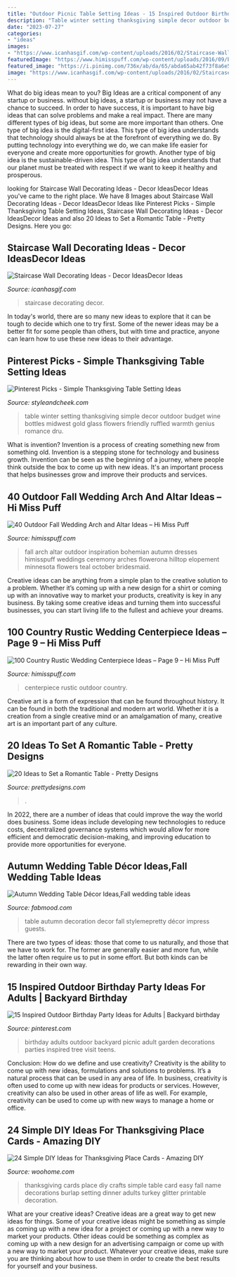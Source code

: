 ```yaml
---
title: "Outdoor Picnic Table Setting Ideas - 15 Inspired Outdoor Birthday Party Ideas For Adults"
description: "Table winter setting thanksgiving simple decor outdoor budget wine bottles midwest gold glass flowers friendly ruffled warmth genius romance dru"
date: "2023-07-27"
categories:
- "ideas"
images:
- "https://www.icanhasgif.com/wp-content/uploads/2016/02/Staircase-Wall-Decorating-Ideas.jpg"
featuredImage: "https://www.himisspuff.com/wp-content/uploads/2016/09/bohemian-fall-wedding-arch.jpg"
featured_image: "https://i.pinimg.com/736x/ab/da/65/abda65ab42f73f8a6e5ae167a5d7740e.jpg"
image: "https://www.icanhasgif.com/wp-content/uploads/2016/02/Staircase-Wall-Decorating-Ideas.jpg"
---
```



What do big ideas mean to you?
Big Ideas are a critical component of any startup or business. without big ideas, a startup or business may not have a chance to succeed. In order to have success, it is important to have big ideas that can solve problems and make a real impact. There are many different types of big ideas, but some are more important than others.
One type of big idea is the digital-first idea. This type of big idea understands that technology should always be at the forefront of everything we do. By putting technology into everything we do, we can make life easier for everyone and create more opportunities for growth. Another type of big idea is the sustainable-driven idea. This type of big idea understands that our planet must be treated with respect if we want to keep it healthy and prosperous.

	

		
looking for Staircase Wall Decorating Ideas - Decor IdeasDecor Ideas you've came to the right place. We have 8 Images about Staircase Wall Decorating Ideas - Decor IdeasDecor Ideas like Pinterest Picks - Simple Thanksgiving Table Setting Ideas, Staircase Wall Decorating Ideas - Decor IdeasDecor Ideas and also 20 Ideas to Set a Romantic Table - Pretty Designs. Here you go:
		
    
## Staircase Wall Decorating Ideas - Decor IdeasDecor Ideas

<img loading=lazy src="https://www.icanhasgif.com/wp-content/uploads/2016/02/Staircase-Wall-Decorating-Ideas.jpg" onerror="this.onerror=null;this.src='https://tse1.mm.bing.net/th?id=OIP.VsOblGxw8AXW4agBl324bQHaIA&amp;pid=15.1';" alt="Staircase Wall Decorating Ideas - Decor IdeasDecor Ideas">

_Source: icanhasgif.com_

>staircase decorating decor. 

	

In today's world, there are so many new ideas to explore that it can be tough to decide which one to try first. Some of the newer ideas may be a better fit for some people than others, but with time and practice, anyone can learn how to use these new ideas to their advantage.

    
## Pinterest Picks - Simple Thanksgiving Table Setting Ideas

<img loading=lazy src="http://daizdje8zyv90.cloudfront.net/wp-content/uploads/2014/11/Midwest-Winter-Wedding-by-Ashley-Dru-Ruffled-Blog.jpg?x56422" onerror="this.onerror=null;this.src='https://tse2.mm.bing.net/th?id=OIP.11TYi3rLslAtnUlfPkW7eQHaLH&amp;pid=15.1';" alt="Pinterest Picks - Simple Thanksgiving Table Setting Ideas">

_Source: styleandcheek.com_

>table winter setting thanksgiving simple decor outdoor budget wine bottles midwest gold glass flowers friendly ruffled warmth genius romance dru. 

	

What is invention?
Invention is a process of creating something new from something old. Invention is a stepping stone for technology and business growth. Invention can be seen as the beginning of a journey, where people think outside the box to come up with new ideas. It's an important process that helps businesses grow and improve their products and services.

    
## 40 Outdoor Fall Wedding Arch And Altar Ideas – Hi Miss Puff

<img loading=lazy src="https://www.himisspuff.com/wp-content/uploads/2016/09/bohemian-fall-wedding-arch.jpg" onerror="this.onerror=null;this.src='https://tse4.mm.bing.net/th?id=OIP._eGRBYKmDMgjfCheNVoVawHaLH&amp;pid=15.1';" alt="40 Outdoor Fall Wedding Arch and Altar Ideas – Hi Miss Puff">

_Source: himisspuff.com_

>fall arch altar outdoor inspiration bohemian autumn dresses himisspuff weddings ceremony arches flowerona hilltop elopement minnesota flowers teal october bridesmaid. 

	

Creative ideas can be anything from a simple plan to the creative solution to a problem. Whether it’s coming up with a new design for a shirt or coming up with an innovative way to market your products, creativity is key in any business. By taking some creative ideas and turning them into successful businesses, you can start living life to the fullest and achieve your dreams.

    
## 100 Country Rustic Wedding Centerpiece Ideas – Page 9 – Hi Miss Puff

<img loading=lazy src="https://www.himisspuff.com/wp-content/uploads/2016/03/chic-rustic-outdoor-wedding-centerpiece-idea-1.jpg" onerror="this.onerror=null;this.src='https://tse4.mm.bing.net/th?id=OIP.zyOUCnRryN_l2ulGeZDOBQHaLG&amp;pid=15.1';" alt="100 Country Rustic Wedding Centerpiece Ideas – Page 9 – Hi Miss Puff">

_Source: himisspuff.com_

>centerpiece rustic outdoor country. 

	

Creative art is a form of expression that can be found throughout history. It can be found in both the traditional and modern art world. Whether it is a creation from a single creative mind or an amalgamation of many, creative art is an important part of any culture.

    
## 20 Ideas To Set A Romantic Table - Pretty Designs

<img loading=lazy src="https://www.prettydesigns.com/wp-content/uploads/2015/08/20-ideas-to-set-a-romantic-table9.jpg" onerror="this.onerror=null;this.src='https://tse2.mm.bing.net/th?id=OIP.hjmcmInPwEaWqSxDxlyyHAAAAA&amp;pid=15.1';" alt="20 Ideas to Set a Romantic Table - Pretty Designs">

_Source: prettydesigns.com_

>. 

	

In 2022, there are a number of ideas that could improve the way the world does business. Some ideas include developing new technologies to reduce costs, decentralized governance systems which would allow for more efficient and democratic decision-making, and improving education to provide more opportunities for everyone.

    
## Autumn Wedding Table Décor Ideas,Fall Wedding Table Ideas

<img loading=lazy src="https://www.fabmood.com/wp-content/uploads/2014/11/Autumn-wedding-table-decoration-ideas2.jpg" onerror="this.onerror=null;this.src='https://tse4.mm.bing.net/th?id=OIP._m6A7H48PbX4lrHnCsUb1AHaLH&amp;pid=15.1';" alt="Autumn Wedding Table Décor Ideas,Fall wedding table ideas">

_Source: fabmood.com_

>table autumn decoration decor fall stylemepretty décor impress guests. 

	

There are two types of ideas: those that come to us naturally, and those that we have to work for. The former are generally easier and more fun, while the latter often require us to put in some effort. But both kinds can be rewarding in their own way.

    
## 15 Inspired Outdoor Birthday Party Ideas For Adults | Backyard Birthday

<img loading=lazy src="https://i.pinimg.com/736x/ab/da/65/abda65ab42f73f8a6e5ae167a5d7740e.jpg" onerror="this.onerror=null;this.src='https://tse1.mm.bing.net/th?id=OIP.VOHnM6rNEd5_WlrQcXiV3AHaLH&amp;pid=15.1';" alt="15 Inspired Outdoor Birthday Party Ideas for Adults | Backyard birthday">

_Source: pinterest.com_

>birthday adults outdoor backyard picnic adult garden decorations parties inspired tree visit teens. 

	

Conclusion: How do we define and use creativity?
Creativity is the ability to come up with new ideas, formulations and solutions to problems. It’s a natural process that can be used in any area of life. In business, creativity is often used to come up with new ideas for products or services. However, creativity can also be used in other areas of life as well. For example, creativity can be used to come up with new ways to manage a home or office.

    
## 24 Simple DIY Ideas For Thanksgiving Place Cards - Amazing DIY

<img loading=lazy src="https://www.woohome.com/wp-content/uploads/2013/11/DIY-Thanksgiving-Place-Cards-13-2.jpg" onerror="this.onerror=null;this.src='https://tse1.mm.bing.net/th?id=OIP.5d7uEQDX_4VQOaNgG_YOkgHaLH&amp;pid=15.1';" alt="24 Simple DIY Ideas for Thanksgiving Place Cards - Amazing DIY">

_Source: woohome.com_

>thanksgiving cards place diy crafts simple table card easy fall name decorations burlap setting dinner adults turkey glitter printable decoration. 

	

What are your creative ideas?
Creative ideas are a great way to get new ideas for things. Some of your creative ideas might be something as simple as coming up with a new idea for a project or coming up with a new way to market your products. Other ideas could be something as complex as coming up with a new design for an advertising campaign or come up with a new way to market your product. Whatever your creative ideas, make sure you are thinking about how to use them in order to create the best results for yourself and your business.


